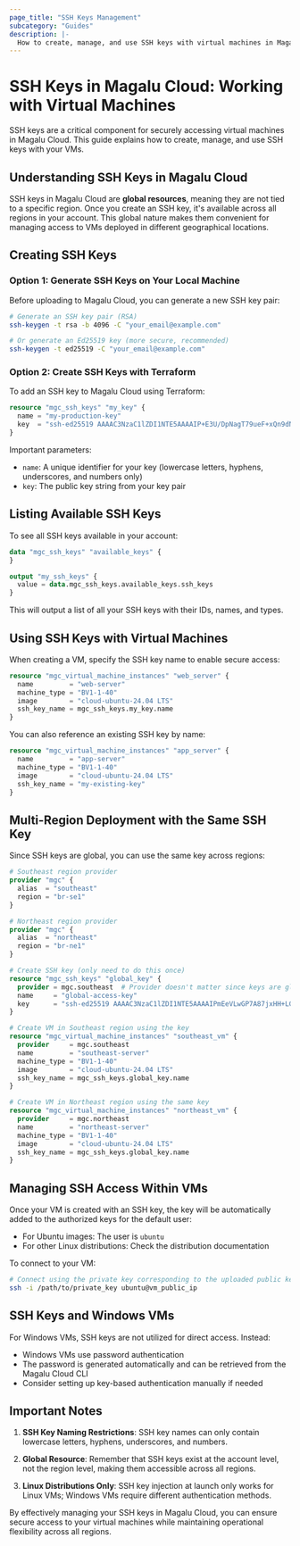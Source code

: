 ```yaml
---
page_title: "SSH Keys Management"
subcategory: "Guides"
description: |-
  How to create, manage, and use SSH keys with virtual machines in Magalu Cloud.
---
```


# SSH Keys in Magalu Cloud: Working with Virtual Machines

SSH keys are a critical component for securely accessing virtual machines in Magalu Cloud. This guide explains how to create, manage, and use SSH keys with your VMs.

## Understanding SSH Keys in Magalu Cloud

SSH keys in Magalu Cloud are **global resources**, meaning they are not tied to a specific region. Once you create an SSH key, it's available across all regions in your account. This global nature makes them convenient for managing access to VMs deployed in different geographical locations.

## Creating SSH Keys

### Option 1: Generate SSH Keys on Your Local Machine

Before uploading to Magalu Cloud, you can generate a new SSH key pair:

```bash
# Generate an SSH key pair (RSA)
ssh-keygen -t rsa -b 4096 -C "your_email@example.com"

# Or generate an Ed25519 key (more secure, recommended)
ssh-keygen -t ed25519 -C "your_email@example.com"
```

### Option 2: Create SSH Keys with Terraform

To add an SSH key to Magalu Cloud using Terraform:

```terraform
resource "mgc_ssh_keys" "my_key" {
  name = "my-production-key"
  key  = "ssh-ed25519 AAAAC3NzaC1lZDI1NTE5AAAAIP+E3U/DpNagT79ueF+xQn9dNFUKheopjx/kIBC1qQM3 your_email@example.com"
}
```

Important parameters:

- `name`: A unique identifier for your key (lowercase letters, hyphens, underscores, and numbers only)
- `key`: The public key string from your key pair

## Listing Available SSH Keys

To see all SSH keys available in your account:

```terraform
data "mgc_ssh_keys" "available_keys" {
}

output "my_ssh_keys" {
  value = data.mgc_ssh_keys.available_keys.ssh_keys
}
```

This will output a list of all your SSH keys with their IDs, names, and types.

## Using SSH Keys with Virtual Machines

When creating a VM, specify the SSH key name to enable secure access:

```terraform
resource "mgc_virtual_machine_instances" "web_server" {
  name         = "web-server"
  machine_type = "BV1-1-40"
  image        = "cloud-ubuntu-24.04 LTS"
  ssh_key_name = mgc_ssh_keys.my_key.name
}
```

You can also reference an existing SSH key by name:

```terraform
resource "mgc_virtual_machine_instances" "app_server" {
  name         = "app-server"
  machine_type = "BV1-1-40"
  image        = "cloud-ubuntu-24.04 LTS"
  ssh_key_name = "my-existing-key"
}
```

## Multi-Region Deployment with the Same SSH Key

Since SSH keys are global, you can use the same key across regions:

```terraform
# Southeast region provider
provider "mgc" {
  alias  = "southeast"
  region = "br-se1"
}

# Northeast region provider
provider "mgc" {
  alias  = "northeast"
  region = "br-ne1"
}

# Create SSH key (only need to do this once)
resource "mgc_ssh_keys" "global_key" {
  provider = mgc.southeast  # Provider doesn't matter since keys are global
  name     = "global-access-key"
  key      = "ssh-ed25519 AAAAC3NzaC1lZDI1NTE5AAAAIPmEeVLwGP7A87jxHH+LGShN7h4L3T7TG2FX+S3mNCB7 your_email@example.com"
}

# Create VM in Southeast region using the key
resource "mgc_virtual_machine_instances" "southeast_vm" {
  provider     = mgc.southeast
  name         = "southeast-server"
  machine_type = "BV1-1-40"
  image        = "cloud-ubuntu-24.04 LTS"
  ssh_key_name = mgc_ssh_keys.global_key.name
}

# Create VM in Northeast region using the same key
resource "mgc_virtual_machine_instances" "northeast_vm" {
  provider     = mgc.northeast
  name         = "northeast-server"
  machine_type = "BV1-1-40"
  image        = "cloud-ubuntu-24.04 LTS"
  ssh_key_name = mgc_ssh_keys.global_key.name
}
```

## Managing SSH Access Within VMs

Once your VM is created with an SSH key, the key will be automatically added to the authorized keys for the default user:

- For Ubuntu images: The user is `ubuntu`
- For other Linux distributions: Check the distribution documentation

To connect to your VM:

```bash
# Connect using the private key corresponding to the uploaded public key
ssh -i /path/to/private_key ubuntu@vm_public_ip
```

## SSH Keys and Windows VMs

For Windows VMs, SSH keys are not utilized for direct access. Instead:

- Windows VMs use password authentication
- The password is generated automatically and can be retrieved from the Magalu Cloud CLI
- Consider setting up key-based authentication manually if needed

## Important Notes

1. **SSH Key Naming Restrictions**: SSH key names can only contain lowercase letters, hyphens, underscores, and numbers.

2. **Global Resource**: Remember that SSH keys exist at the account level, not the region level, making them accessible across all regions.

3. **Linux Distributions Only**: SSH key injection at launch only works for Linux VMs; Windows VMs require different authentication methods.

By effectively managing your SSH keys in Magalu Cloud, you can ensure secure access to your virtual machines while maintaining operational flexibility across all regions.
